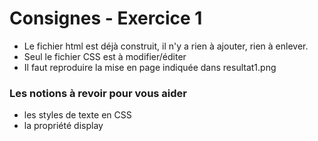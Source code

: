 # Consignes - Exercice 1

- Le fichier html est déjà construit, il n'y a rien à ajouter, rien à enlever. 
- Seul le fichier CSS est à modifier/éditer
- Il faut reproduire la mise en page indiquée dans resultat1.png

### Les notions à revoir pour vous aider

- les styles de texte en CSS
- la propriété display